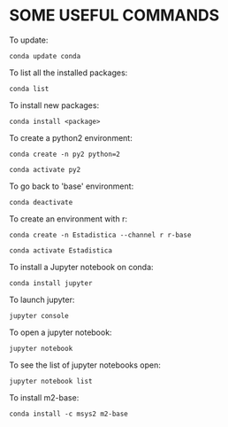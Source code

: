 # SOME USEFUL COMMANDS

To update:

    conda update conda

To list all the installed packages:

    conda list

To install new packages:

    conda install <package>

To create a python2 environment:

    conda create -n py2 python=2
   
    conda activate py2

To go back to 'base' environment:

    conda deactivate

To create an environment with r:

    conda create -n Estadistica --channel r r-base

    conda activate Estadistica

To install a Jupyter notebook on conda:

    conda install jupyter

To launch jupyter:

    jupyter console

To open a jupyter notebook:

    jupyter notebook

To see the list of jupyter notebooks open:

    jupyter notebook list

To install m2-base:

    conda install -c msys2 m2-base
